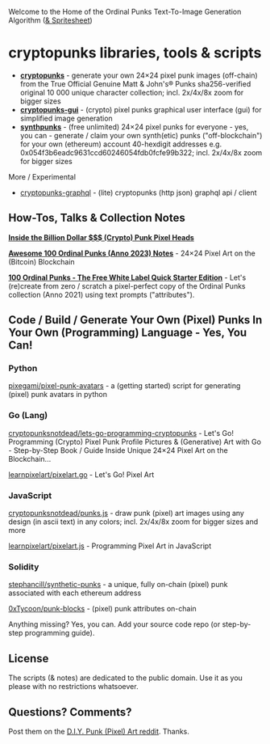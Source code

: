
Welcome to the Home of the Ordinal Punks Text-To-Image Generation Algorithm ([& Spritesheet](https://github.com/cryptopunksnotdead/punks.spritesheet))



# cryptopunks libraries, tools & scripts


- [**cryptopunks**](cryptopunks) - generate your own 24×24 pixel punk images (off-chain) from the True Official Genuine Matt & John's® Punks sha256-verified original 10 000 unique character collection; incl. 2x/4x/8x zoom for bigger sizes
- [**cryptopunks-gui**](cryptopunks-gui) - (crypto) pixel punks graphical user interface (gui) for simplified image generation
- [**synthpunks**](synthpunks) - (free unlimited) 24×24 pixel punks for everyone - yes, you can - generate / claim your own synth(etic) punks ("off-blockchain") for your own (ethereum) account 40-hexdigit addresses e.g. 0x054f3b6eadc9631ccd60246054fdb0fcfe99b322; incl. 2x/4x/8x zoom for bigger sizes



More / Experimental

- [cryptopunks-graphql](cryptopunks-graphql) - (lite) cryptopunks (http json) graphql api / client






## How-Tos, Talks  & Collection Notes


[**Inside the Billion Dollar $$$ (Crypto) Punk Pixel Heads**](insidepunks)

[**Awesome 100 Ordinal Punks (Anno 2023) Notes**](awesome-ordinalpunks) - 24×24 Pixel Art on the (Bitcoin) Blockchain



[**100 Ordinal Punks - The Free White Label Quick Starter Edition**](ordinalpunks) - Let's (re)create from zero / scratch a pixel-perfect
copy of the Ordinal Punks collection (Anno 2021) using text prompts ("attributes").





## Code / Build / Generate Your Own (Pixel) Punks In Your Own (Programming) Language - Yes, You Can!


### Python


[pixegami/pixel-punk-avatars](https://github.com/pixegami/pixel-punk-avatars) - a (getting started) script for generating (pixel) punk avatars in python



### Go (Lang)

[cryptopunksnotdead/lets-go-programming-cryptopunks](https://github.com/cryptopunksnotdead/lets-go-programming-cryptopunks) - Let's Go! Programming (Crypto) Pixel Punk Profile Pictures & (Generative) Art with Go - Step-by-Step Book / Guide Inside Unique 24×24 Pixel Art on the Blockchain...

[learnpixelart/pixelart.go](https://github.com/learnpixelart/pixelart.go) - Let's Go! Pixel Art



### JavaScript

[cryptopunksnotdead/punks.js](https://github.com/cryptopunksnotdead/punks.js) - draw punk (pixel) art images using any design (in ascii text) in any colors; incl. 2x/4x/8x zoom for bigger sizes and more

[learnpixelart/pixelart.js](https://github.com/learnpixelart/pixelart.js) - Programming Pixel Art in JavaScript




### Solidity


[stephancill/synthetic-punks](https://github.com/stephancill/synthetic-punks) - a unique, fully on-chain (pixel) punk associated with each ethereum address

[0xTycoon/punk-blocks](https://github.com/0xTycoon/punk-blocks) - (pixel) punk attributes on-chain



Anything missing? Yes, you can. Add your source code repo (or step-by-step programming guide).




## License

The scripts (& notes) are dedicated to the public domain.
Use it as you please with no restrictions whatsoever.



## Questions? Comments?

Post them on the [D.I.Y. Punk (Pixel) Art reddit](https://old.reddit.com/r/DIYPunkArt). Thanks.



